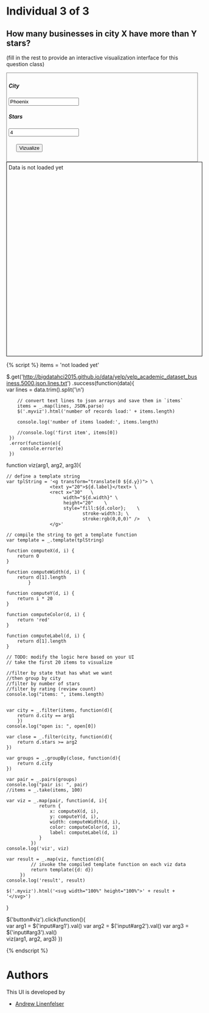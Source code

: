 # Individual 3 of 3

## How many businesses in city X have more than Y stars?

(fill in the rest to provide an interactive visualization interface for
    this question class)

<div style="border:1px grey solid; padding:5px;">
    <div><h5>City</h5>
        <input id="arg1" type="text" value="Phoenix"/>
    </div>
    <div><h5>Stars</h5>
        <input id="arg2" type="int" value="4"/>
    </div>
    <div style="margin:20px;">
        <button id="viz">Vizualize</button>
    </div>
</div>

<div class="myviz" style="width:100%; height:500px; border: 1px black solid; padding: 5px;">
Data is not loaded yet
</div>

{% script %}
items = 'not loaded yet'

$.get('http://bigdatahci2015.github.io/data/yelp/yelp_academic_dataset_business.5000.json.lines.txt')
    .success(function(data){        
        var lines = data.trim().split('\n')
       
        // convert text lines to json arrays and save them in `items`
        items = _.map(lines, JSON.parse)
        $('.myviz').html('number of records load:' + items.length)

        console.log('number of items loaded:', items.length)

        //console.log('first item', items[0])
     })
     .error(function(e){
         console.error(e)
     })

function viz(arg1, arg2, arg3){    

    // define a template string
    var tplString = '<g transform="translate(0 ${d.y})"> \
                    <text y="20">${d.label}</text> \
                    <rect x="30"   \
                         width="${d.width}" \
                         height="20"    \
                         style="fill:${d.color};    \
                                stroke-width:3; \
                                stroke:rgb(0,0,0)" />   \
                    </g>'

    // compile the string to get a template function
    var template = _.template(tplString)

    function computeX(d, i) {
        return 0
    }

    function computeWidth(d, i) {        
        return d[1].length
            }

    function computeY(d, i) {
        return i * 20
    }

    function computeColor(d, i) {
        return 'red'
    }

    function computeLabel(d, i) {
        return d[1].length
    }

    // TODO: modify the logic here based on your UI
    // take the first 20 items to visualize    

    //filter by state that has what we want
    //then group by city
    //filter by number of stars
    //filter by rating (review count)
    console.log("items: ", items.length)
    

    var city = _.filter(items, function(d){
        return d.city == arg1
        })  
    console.log("open is: ", open[0])    

    var close = _.filter(city, function(d){
        return d.stars >= arg2
    })    

    var groups = _.groupBy(close, function(d){
        return d.city
    })

    var pair = _.pairs(groups)
    console.log("pair is: ", pair)
    //items = _.take(items, 100)

    var viz = _.map(pair, function(d, i){                
                return {
                    x: computeX(d, i),
                    y: computeY(d, i),
                    width: computeWidth(d, i),
                    color: computeColor(d, i),
                    label: computeLabel(d, i)
                }
             })
    console.log('viz', viz)

    var result = _.map(viz, function(d){
             // invoke the compiled template function on each viz data
             return template({d: d})
         })
    console.log('result', result)

    $('.myviz').html('<svg width="100%" height="100%">' + result + '</svg>')
}

$('button#viz').click(function(){    
    var arg1 = $('input#arg1').val()
    var arg2 = $('input#arg2').val()
    var arg3 = $('input#arg3').val()    
    viz(arg1, arg2, arg3)
})  

{% endscript %}

# Authors

This UI is developed by
* [Andrew Linenfelser](https://github.com/Linenfelser)